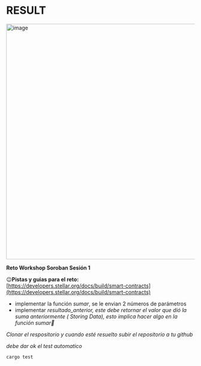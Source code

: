 # RESULT

<img width="1527" height="629" alt="image" src="https://github.com/user-attachments/assets/971f086d-31ef-4caf-9b9c-f81f80e79cca" />



**Reto Workshop Soroban Sesión 1**

😉**Pistas y guias para el reto:** [https://developers.stellar.org/docs/build/smart-contracts](https://developers.stellar.org/docs/build/smart-contracts)

*   implementar la función _sumar_, se le envian 2 números de parámetros
*   implementar _resultado\_anterior, este debe retornar el valor que dió la suma anteriormente ( Storing Data), esto implica hacer algo en la función sumar🤔_

_Clonar el respositorio y cuando esté resuelto subir el repositorio a tu github_

_debe dar ok el test automatico_

```plaintext
cargo test
```
